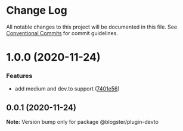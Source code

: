 # Change Log

All notable changes to this project will be documented in this file.
See [Conventional Commits](https://conventionalcommits.org) for commit guidelines.

# 1.0.0 (2020-11-24)

### Features

- add medium and dev.to support ([7401e56](https://github.com/maximegel/blogster/commit/7401e5634a17d50358c23c38ba2877ef894052e1))

## 0.0.1 (2020-11-24)

**Note:** Version bump only for package @blogster/plugin-devto
